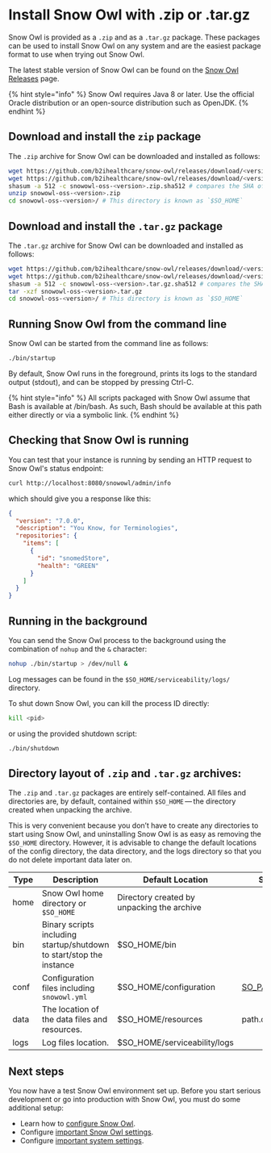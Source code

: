 # Install Snow Owl with .zip or .tar.gz

Snow Owl is provided as a `.zip` and as a `.tar.gz` package. These packages can be used to install Snow Owl on any system and are the easiest package format to use when trying out Snow Owl.

The latest stable version of Snow Owl can be found on the [Snow Owl Releases](https://github.com/b2ihealthcare/snow-owl/releases) page.

{% hint style="info" %}
Snow Owl requires Java 8 or later. Use the official Oracle distribution or an open-source distribution such as OpenJDK.
{% endhint %}

## Download and install the `zip` package

The `.zip` archive for Snow Owl can be downloaded and installed as follows:

```bash
wget https://github.com/b2ihealthcare/snow-owl/releases/download/<version>/snow-owl-oss-<version>.zip
wget https://github.com/b2ihealthcare/snow-owl/releases/download/<version>/snow-owl-oss-<version>.zip.sha512
shasum -a 512 -c snowowl-oss-<version>.zip.sha512 # compares the SHA of the downloaded archive, should output: `snowowl-oss-<version>.zip: OK.`
unzip snowowl-oss-<version>.zip
cd snowowl-oss-<version>/ # This directory is known as `$SO_HOME`
```

## Download and install the `.tar.gz` package

The `.tar.gz` archive for Snow Owl can be downloaded and installed as follows:

```bash
wget https://github.com/b2ihealthcare/snow-owl/releases/download/<version>/snow-owl-oss-<version>.tar.gz
wget https://github.com/b2ihealthcare/snow-owl/releases/download/<version>/snow-owl-oss-<version>.tar.gz.sha512
shasum -a 512 -c snowowl-oss-<version>.tar.gz.sha512 # compares the SHA of the downloaded archive, should output: `snowowl-oss-<version>.tar.gz: OK.` 
tar -xzf snowowl-oss-<version>.tar.gz
cd snowowl-oss-<version>/ # This directory is known as `$SO_HOME`
```

## Running Snow Owl from the command line

Snow Owl can be started from the command line as follows:

```bash
./bin/startup
```

By default, Snow Owl runs in the foreground, prints its logs to the standard output (stdout), and can be stopped by pressing Ctrl-C.

{% hint style="info" %}
All scripts packaged with Snow Owl assume that Bash is available at /bin/bash. As such, Bash should be available at this path either directly or via a symbolic link.
{% endhint %}

## Checking that Snow Owl is running

You can test that your instance is running by sending an HTTP request to Snow Owl's status endpoint:

```bash
curl http://localhost:8080/snowowl/admin/info
```

which should give you a response like this:

```json
{
  "version": "7.0.0",
  "description": "You Know, for Terminologies",
  "repositories": {
    "items": [
      {
        "id": "snomedStore",
        "health": "GREEN"
      }
    ]
  }
}
```

## Running in the background

You can send the Snow Owl process to the background using the combination of `nohup` and the `&` character:

```bash
nohup ./bin/startup > /dev/null &
```

Log messages can be found in the `$SO_HOME/serviceability/logs/` directory.

To shut down Snow Owl, you can kill the process ID directly:

```bash
kill <pid>
```

or using the provided shutdown script:

```bash
./bin/shutdown
```

## Directory layout of `.zip` and `.tar.gz` archives:

The `.zip` and `.tar.gz` packages are entirely self-contained. All files and directories are, by default, contained within `$SO_HOME` — the directory created when unpacking the archive.

This is very convenient because you don’t have to create any directories to start using Snow Owl, and uninstalling Snow Owl is as easy as removing the `$SO_HOME` directory. However, it is advisable to change the default locations of the config directory, the data directory, and the logs directory so that you do not delete important data later on.

| Type          | Description             | Default Location  | Setting |
| ------------- | ----------------------- | ----------------- | ------- |
| home          | Snow Owl home directory or `$SO_HOME` | Directory created by unpacking the archive ||
| bin           | Binary scripts including startup/shutdown to start/stop the instance       | $SO_HOME/bin ||
| conf          | Configuration files including `snowowl.yml` | $SO_HOME/configuration | [SO_PATH_CONF](../configure/index.md#config-files-location) |
| data          | The location of the data files and resources. | $SO_HOME/resources | path.data |
| logs          | Log files location. | $SO_HOME/serviceability/logs ||

## Next steps

You now have a test Snow Owl environment set up. Before you start serious development or go into production with Snow Owl, you must do some additional setup:

* Learn how to [configure Snow Owl](../configure/index.md).
* Configure [important Snow Owl settings](../configure/important-settings.md).
* Configure [important system settings](../configure/).